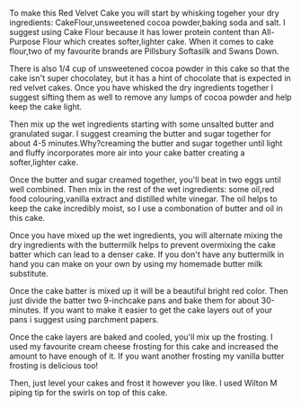 To make this Red Velvet Cake you will start by whisking togeher your dry ingredients: CakeFlour,unsweetened cocoa powder,baking soda and salt. I suggest using Cake Flour because it has lower protein content than All-Purpose Flour which creates softer,lighter cake. When it comes to cake flour,two of my favourite brands are Pillsbury Softasilk and Swans Down.

There is also 1/4 cup of unsweetened cocoa powder in this cake so that the cake isn't super chocolatey, but it has a hint of chocolate that is expected in red velvet cakes. Once you have whisked the dry ingredients together I suggest sifting them as well to remove any lumps of cocoa powder and help keep the cake light.

Then mix up the wet ingredients starting with some unsalted butter and granulated sugar. I suggest creaming the butter and sugar together for about 4-5 minutes.Why?creaming the butter and sugar together until light and fluffy incorporates more air into your cake batter creating a softer,lighter cake.

Once the butter and sugar creamed together, you'll beat in two eggs until well combined. Then mix in the rest of the wet ingredients: some oil,red food colouring,vanilla extract and distilled white vinegar. The oil helps to keep the cake incredibly moist, so I use a combonation of butter and oil in this cake.

Once you have mixed up the wet ingredients, you will alternate mixing the dry ingredients with the buttermilk helps to prevent overmixing the cake batter which can lead to a denser cake. If you don't have any buttermilk in hand you can make on your own by using my homemade butter milk substitute.

Once the cake batter is mixed up it will be a beautiful bright red color. Then just divide the batter two 9-inchcake pans and bake them for about 30-minutes. If you want to make it easier to get the cake layers out of your pans i suggest using parchment papers.

Once the cake layers are baked and cooled, you'll mix up the frosting. I used my favourite cream cheese frosting for this cake and increased the amount to have enough of it. If you want another frosting my vanilla butter frosting is delicious too!

Then, just level your cakes and frost it however you like. I used Wilton M piping tip for the swirls on top of this cake.